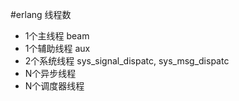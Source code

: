 #erlang 线程数
* 1个主线程 beam
* 1个辅助线程 aux
* 2个系统线程 sys_signal_dispatc, sys_msg_dispatc
* N个异步线程
* N个调度器线程

